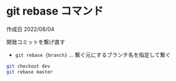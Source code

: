 # git rebase コマンド

作成日 2022/08/04

開発コミットを繋げ直す

- `git rebase {branch}` ... 繋ぐ元にするブランチ名を指定して繋ぐ

```bash
git checkout dev
git rebase master
```
